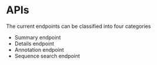 # APIs

The current endpoints can be classified into four categories
  - Summary endpoint
  - Details endpoint
  - Annotation endpoint
  - Sequence search endpoint